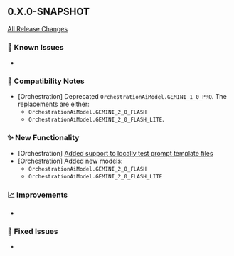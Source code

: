 ## 0.X.0-SNAPSHOT

[All Release Changes](https://github.com/SAP/ai-sdk-java/releases/)

### 🚧 Known Issues

-

### 🔧 Compatibility Notes

- [Orchestration] Deprecated `OrchestrationAiModel.GEMINI_1_0_PRO`. The replacements are either:
  - `OrchestrationAiModel.GEMINI_2_0_FLASH`
  - `OrchestrationAiModel.GEMINI_2_0_FLASH_LITE`.

### ✨ New Functionality

- [Orchestration] [Added support to locally test prompt template files](https://sap.github.io/ai-sdk/docs/java/orchestration/chat-completion#locally-test-a-prompt-template)
- [Orchestration] Added new models:
  - `OrchestrationAiModel.GEMINI_2_0_FLASH`
  - `OrchestrationAiModel.GEMINI_2_0_FLASH_LITE`

### 📈 Improvements

-

### 🐛 Fixed Issues

-
